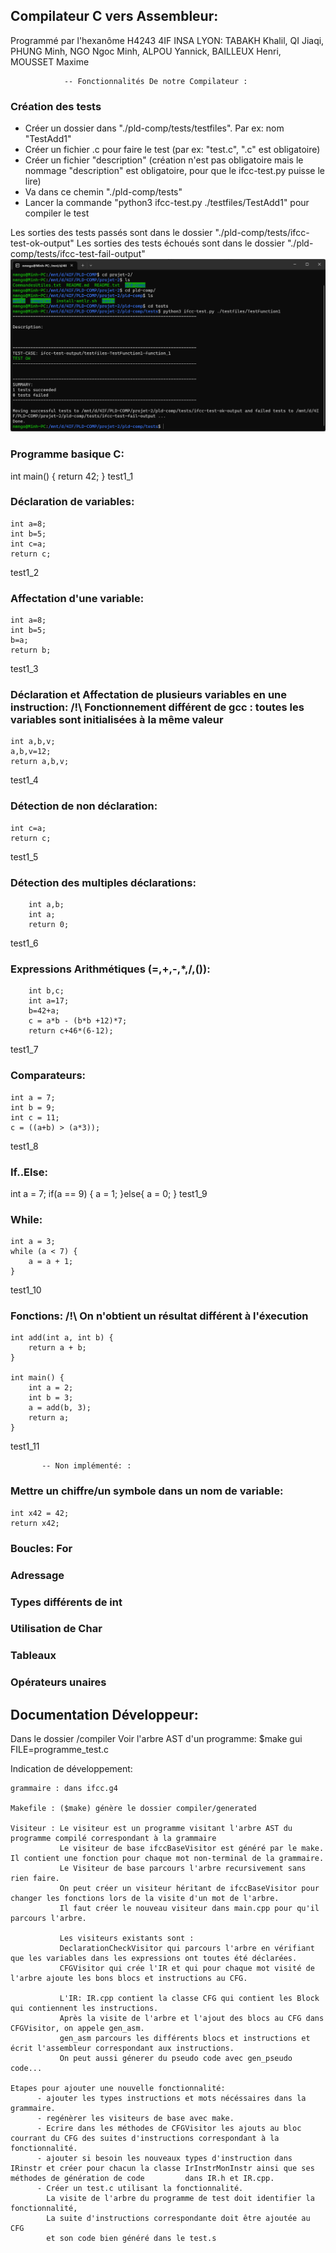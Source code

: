 ## Compilateur C vers Assembleur:
Programmé par l'hexanôme H4243 4IF INSA LYON:
    TABAKH Khalil, QI Jiaqi, PHUNG Minh, NGO Ngoc Minh, ALPOU Yannick, BAILLEUX Henri, MOUSSET Maxime

                -- Fonctionnalités De notre Compilateur : 

### Création des tests
- Créer un dossier dans "./pld-comp/tests/testfiles". Par ex: nom "TestAdd1"
- Créer un fichier .c pour faire le test (par ex: "test.c", ".c" est obligatoire)
- Créer un fichier "description" (création n'est pas obligatoire mais le nommage "description" est obligatoire,
pour que le ifcc-test.py puisse le lire)
- Va dans ce chemin "./pld-comp/tests"
- Lancer la commande "python3 ifcc-test.py ./testfiles/TestAdd1" pour compiler le test	

Les sorties des tests passés sont dans le dossier "./pld-comp/tests/ifcc-test-ok-output"
Les sorties des tests échoués sont dans le dossier "./pld-comp/tests/ifcc-test-fail-output"
![Image](./img/test.png)

### Programme basique C:
int main() {
   return 42;
}
test1_1

### Déclaration de variables:
    int a=8;
    int b=5;
    int c=a;
    return c;
test1_2

### Affectation d'une variable:
    int a=8;
    int b=5;
    b=a;
    return b;
test1_3

### Déclaration et Affectation de plusieurs variables en une instruction: /!\ Fonctionnement différent de gcc : toutes les variables sont initialisées à la même valeur
    int a,b,v;
    a,b,v=12;
    return a,b,v;
test1_4

### Détection de non déclaration:
    int c=a;
    return c;
test1_5

### Détection des multiples déclarations:
        int a,b;
        int a;
        return 0;
test1_6

### Expressions Arithmétiques (=,+,-,*,/,()):
        int b,c;
        int a=17;
        b=42+a;
        c = a*b - (b*b +12)*7;
        return c+46*(6-12);
test1_7

### Comparateurs:
    int a = 7;
    int b = 9;
    int c = 11;
    c = ((a+b) > (a*3));
test1_8

### If..Else:
   int a = 7;
   if(a == 9) {
      a = 1;
   }else{
      a = 0;
   }
test1_9

### While:
    int a = 3;
    while (a < 7) {
        a = a + 1;
    }
test1_10

### Fonctions: /!\ On n'obtient un résultat différent à l'éxecution
    int add(int a, int b) {
        return a + b;
    }

    int main() {
        int a = 2;
        int b = 3;
        a = add(b, 3);
        return a;
    }
test1_11

 
 		   -- Non implémenté: :
### Mettre un chiffre/un symbole dans un nom de variable: 
    int x42 = 42;
    return x42;

### Boucles: For

### Adressage

### Types différents de int

### Utilisation de Char

### Tableaux

### Opérateurs unaires



## Documentation Développeur:

Dans le dossier /compiler
    Voir l'arbre AST d'un programme:
        $make gui FILE=programme_test.c
        

Indication de développement:
    
    grammaire : dans ifcc.g4
    
    Makefile : ($make) génère le dossier compiler/generated
    
    Visiteur : Le visiteur est un programme visitant l'arbre AST du programme compilé correspondant à la grammaire
               Le visiteur de base ifccBaseVisitor est généré par le make. Il contient une fonction pour chaque mot non-terminal de la grammaire.
               Le Visiteur de base parcours l'arbre recursivement sans rien faire.
               On peut créer un visiteur héritant de ifccBaseVisitor pour changer les fonctions lors de la visite d'un mot de l'arbre.
               Il faut créer le nouveau visiteur dans main.cpp pour qu'il parcours l'arbre.

               Les visiteurs existants sont :
               DeclarationCheckVisitor qui parcours l'arbre en vérifiant que les variables dans les expressions ont toutes été déclarées.
               CFGVisitor qui crée l'IR et qui pour chaque mot visité de l'arbre ajoute les bons blocs et instructions au CFG.

    	       L'IR: IR.cpp contient la classe CFG qui contient les Block qui contiennent les instructions.
               Après la visite de l'arbre et l'ajout des blocs au CFG dans CFGVisitor, on appele gen_asm.
               gen_asm parcours les différents blocs et instructions et écrit l'assembleur correspondant aux instructions.
               On peut aussi génerer du pseudo code avec gen_pseudo code...

    Etapes pour ajouter une nouvelle fonctionnalité:
          - ajouter les types instructions et mots nécéssaires dans la grammaire.
          - regénèrer les visiteurs de base avec make.
          - Ecrire dans les méthodes de CFGVisitor les ajouts au bloc courrant du CFG des suites d'instructions correspondant à la fonctionnalité.
          - ajouter si besoin les nouveaux types d'instruction dans IRinstr et créer pour chacun la classe IrInstrMonInstr ainsi que ses méthodes de génération de code 	    dans IR.h et IR.cpp.
          - Créer un test.c utilisant la fonctionnalité. 
            La visite de l'arbre du programme de test doit identifier la fonctionnalité,
            La suite d'instructions correspondante doit être ajoutée au CFG
            et son code bien généré dans le test.s